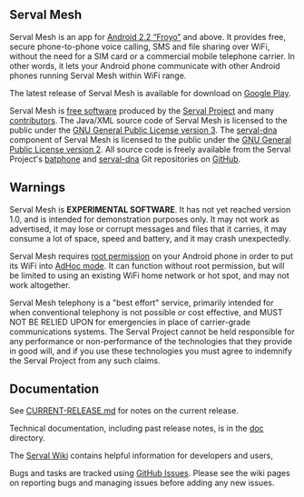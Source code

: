 Serval Mesh
-----------

Serval Mesh is an app for [Android 2.2 “Froyo”][] and above.  It provides free,
secure phone-to-phone voice calling, SMS and file sharing over WiFi, without
the need for a SIM card or a commercial mobile telephone carrier.  In other
words, it lets your Android phone communicate with other Android phones running
Serval Mesh within WiFi range.

The latest release of Serval Mesh is available for download on [Google Play][].

Serval Mesh is [free software][] produced by the [Serval Project][] and many
[contributors][].  The Java/XML source code of Serval Mesh is licensed to the
public under the [GNU General Public License version 3][GPL3].  The
[serval-dna][] component of Serval Mesh is licensed to the public under the
[GNU General Public License version 2][GPL2].  All source code is freely
available from the Serval Project's [batphone][] and [serval-dna][] Git
repositories on [GitHub][].

Warnings
--------

Serval Mesh is **EXPERIMENTAL SOFTWARE**.  It has not yet reached version 1.0,
and is intended for demonstration purposes only.  It may not work as
advertised, it may lose or corrupt messages and files that it carries, it may
consume a lot of space, speed and battery, and it may crash unexpectedly.

Serval Mesh requires [root permission][] on your Android phone in order to put
its WiFi into [AdHoc mode][].  It can function without root permission, but
will be limited to using an existing WiFi home network or hot spot, and may
not work altogether.

Serval Mesh telephony is a "best effort" service, primarily intended for when
conventional telephony is not possible or cost effective, and MUST NOT BE
RELIED UPON for emergencies in place of carrier-grade communications systems.
The Serval Project cannot be held responsible for any performance or
non-performance of the technologies that they provide in good will, and if you
use these technologies you must agree to indemnify the Serval Project from any
such claims.

Documentation
-------------

See [CURRENT-RELEASE.md](/servalproject/batphone/blob/master/CURRENT-RELEASE.md)
for notes on the current release.

Technical documentation, including past release notes, is in the
[doc](/servalproject/batphone/tree/master/doc/) directory.

The [Serval Wiki][] contains helpful information for developers and users,

Bugs and tasks are tracked using [GitHub Issues][].  Please see the wiki pages
on reporting bugs and managing issues before adding any new issues.


[Android 2.2 “Froyo”]: http://developer.android.com/about/versions/android-2.2-highlights.html
[Serval Project]: http://www.servalproject.org/
[contributors]: /servalproject/batphone/blob/master/CONTRIBUTORS.md
[Google Play]: https://play.google.com/store/apps/details?id=org.servalproject
[GPL3]: http://gplv3.fsf.org/
[GPL2]: http://www.gnu.org/licenses/gpl-2.0.html
[batphone]: https://github.com/servalproject/batphone
[serval-dna]: https://github.com/servalproject/serval-dna
[GitHub]: https://github.com/servalproject
[free software]: http://www.gnu.org/philosophy/free-sw.html
[root permission]: http://en.wikipedia.org/wiki/Android_rooting
[AdHoc mode]: http://compnetworking.about.com/cs/wirelessfaqs/f/adhocwireless.htm
[Serval Wiki]: http://developer.servalproject.org/dokuwiki
[GitHub Issues]: https://github.com/servalproject/batphone/issues
